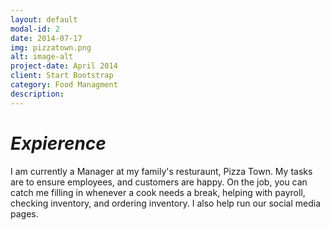 ```yaml
---
layout: default
modal-id: 2
date: 2014-07-17
img: pizzatown.png
alt: image-alt
project-date: April 2014
client: Start Bootstrap
category: Food Managment
description:
---
```

# *Expierence*
I am currently a Manager at my family's resturaunt, Pizza Town. My tasks are to ensure employees, and customers are happy. On the job, you can catch me filling in whenever a cook needs a break, helping with payroll, checking inventory, and ordering inventory. I also help run our social media pages. 


